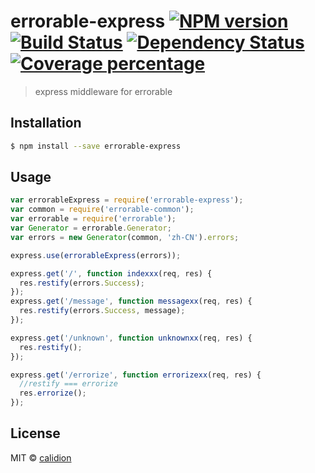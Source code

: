 # errorable-express [![NPM version][npm-image]][npm-url] [![Build Status][travis-image]][travis-url] [![Dependency Status][daviddm-image]][daviddm-url] [![Coverage percentage][coveralls-image]][coveralls-url]
> express middleware for errorable

## Installation

```sh
$ npm install --save errorable-express
```

## Usage

```js
var errorableExpress = require('errorable-express');
var common = require('errorable-common');
var errorable = require('errorable');
var Generator = errorable.Generator;
var errors = new Generator(common, 'zh-CN').errors;

express.use(errorableExpress(errors));

express.get('/', function indexxx(req, res) {
  res.restify(errors.Success);
});
express.get('/message', function messagexx(req, res) {
  res.restify(errors.Success, message);
});

express.get('/unknown', function unknownxx(req, res) {
  res.restify();
});

express.get('/errorize', function errorizexx(req, res) {
  //restify === errorize
  res.errorize();
});

```
## License

MIT © [calidion](blog.3gcnbeta.com)


[npm-image]: https://badge.fury.io/js/errorable-express-middleware.svg
[npm-url]: https://npmjs.org/package/errorable-express-middleware
[travis-image]: https://travis-ci.org/Errorable/express-middleware.svg?branch=master
[travis-url]: https://travis-ci.org/Errorable/express-middleware
[daviddm-image]: https://david-dm.org/Errorable/express-middleware.svg?theme=shields.io
[daviddm-url]: https://david-dm.org/Errorable/express-middleware
[coveralls-image]: https://coveralls.io/repos/Errorable/express-middleware/badge.svg
[coveralls-url]: https://coveralls.io/r/Errorable/express-middleware
